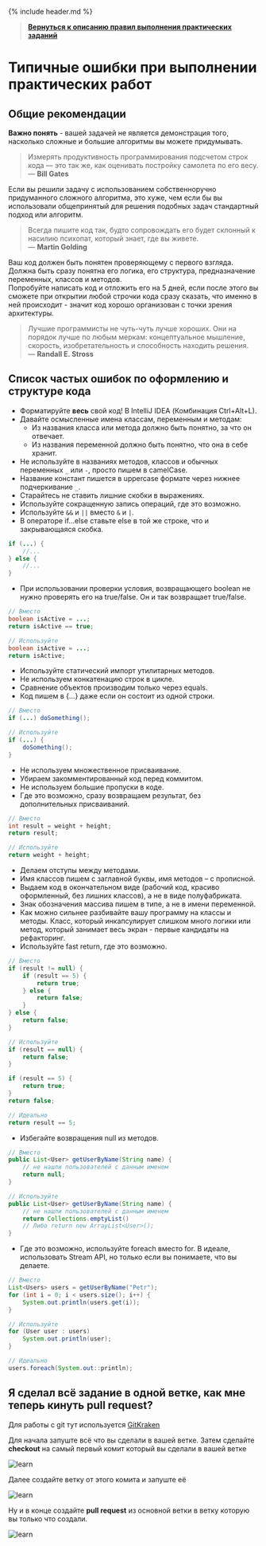 {% include header.md %}

>
>**[Вернуться к описанию правил выполнения практических заданий]({{site.materialsurl}}general/practical_tasks_completing_rules)**
>

Типичные ошибки при выполнении практических работ
===

Общие рекомендации
---------------------

**Важно понять** - вашей задачей не является демонстрация того, насколько сложные и большие алгоритмы вы можете придумывать.

>Измерять продуктивность программирования подсчетом строк кода — это так же, как оценивать постройку самолета по его весу.  
>— **Bill Gates**

Если вы решили задачу с использованием собственноручно придуманного сложного алгоритма, это хуже, чем если бы вы использовали общепринятый для решения подобных задач стандартный подход или алгоритм.

>Всегда пишите код так, будто сопровождать его будет склонный к насилию психопат, который знает, где вы живете.  
>— **Martin Golding**

Ваш код должен быть понятен проверяющему с первого взгляда. Должна быть сразу понятна его логика, его структура, предназначение переменных, классов и методов.  
Попробуйте написать код и отложить его на 5 дней, если после этого вы сможете при открытии любой строчки кода сразу сказать, что именно в ней происходит - значит код хорошо организован с точки зрения архитектуры.

>Лучшие программисты не чуть-чуть лучше хороших. Они на порядок лучше по любым меркам: концептуальное мышление, скорость, изобретательность и способность находить решения.  
>— **Randall E. Stross**

Список частых ошибок по оформлению и структуре кода
---------------------

+ Форматируйте **весь** свой код! В IntelliJ IDEA (Комбинация Ctrl+Alt+L).
+ Давайте осмысленные имена классам, переменным и методам:
  + Из названия класса или метода должно быть понятно, за что он отвечает.
  + Из названия переменной должно быть понятно, что она в себе хранит.
+ Не используйте в названиях методов, классов и обычных переменных `_` или `-`, просто пишем в camelCase.
+ Название констант пишется в uppercase формате через нижнее подчеркивание `_`.
+ Старайтесь не ставить лишние скобки в выражениях.
+ Используйте сокращенную запись операций, где это возможно.
+ Используйте `&&` и `||` вместо `&` и `|`.
+ В операторе if…else ставьте else в той же строке, что и закрывающаяся скобка.

```java
if (...) {
    //...
} else {
    //...
}
```

+ При использовании проверки условия, возвращающего boolean не нужно проверять его на true/false. Он и так возвращает 
true/false.

```java
// Вместо
boolean isActive = ...;
return isActive == true;

// Используйте
boolean isActive = ...;
return isActive;
```

+ Используйте статический импорт утилитарных методов.
+ Не используем конкатенацию строк в цикле.
+ Сравнение объектов производим только через equals.
+ Код пишем в {…} даже если он состоит из одной строки.

```java
// Вместо
if (...) doSomething();

// Используйте
if (...) {
    doSomething();
}
```

+ Не используем множественное присваивание.
+ Убираем закомментированный код перед коммитом.
+ Не используем большие пропуски в коде.
+ Где это возможно, сразу возвращаем результат, без дополнительных присваиваний.

```java
// Вместо
int result = weight + height;
return result;

// Используйте
return weight + height;
```

+ Делаем отступы между методами.
+ Имя классов пишем с заглавной буквы, имя методов – с прописной.
+ Выдаем код в окончательном виде (рабочий код, красиво оформленный, без лишних классов), а не в виде полуфабриката.
+ Знак обозначения массива пишем в типе, а не в имени переменной.
+ Как можно сильнее разбивайте вашу программу на классы и методы. Класс, который инкапсулирует слишком много логики или 
метод, который занимает весь экран - первые кандидаты на рефакторинг.
+ Используйте fast return, где это возможно.

```java
// Вместо
if (result != null) {
    if (result == 5) {
        return true;
    } else {
        return false;
    }
} else {
    return false;
}

// Используйте
if (result == null) {
    return false;
}

if (result == 5) {
    return true;
}
return false;

// Идеально
return result == 5;
```

+ Избегайте возвращения null из методов.

```java
// Вместо
public List<User> getUserByName(String name) {
    // не нашли пользователей с данным именем
    return null;
}

// Используйте
public List<User> getUserByName(String name) {
    // не нашли пользователей с данным именем
    return Collections.emptyList() 
    // Либо return new ArrayList<User>();
}
```

+ Где это возможно, используйте foreach вместо for. В идеале, использовать Stream API, но только если вы понимаете, что 
вы делаете.

```java
// Вместо
List<Users> users = getUserByName("Petr");
for (int i = 0; i < users.size(); i++) {
    System.out.println(users.get(i));
}

// Используйте
for (User user : users)
    System.out.println(user);
}

// Идеально
users.foreach(System.out::println);
```

Я сделал всё задание в одной ветке, как мне теперь кинуть pull request?
---------------------
Для работы с git тут используется [GitKraken](https://www.gitkraken.com/)

Для начала запуште всё что вы сделали в вашей ветке.
Затем сделайте **checkout** на самый первый комит который вы сделали в вашей ветке

![learn]({{site.materialsurl}}general/gif/commit_checkout.gif)

Далее создайте ветку от этого комита и запуште её

![learn]({{site.materialsurl}}general/gif/create_branch_from_commit_and_push.gif)

Ну и в конце создайте **pull request** из основной ветки в ветку которую вы только что создали.

![learn]({{site.materialsurl}}general/gif/create_pull_request.gif)